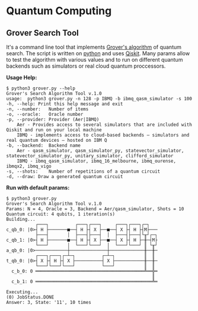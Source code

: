 # Quantum Computing

## Grover Search Tool

It's a command line tool that implements [Grover's algorithm](https://en.wikipedia.org/wiki/Grover%27s_algorithm) of quantum search. The script is written on [python](https://www.python.org/) and uses [Qiskit](https://qiskit.org/). Many params allow to test the algorithm with various values and to run on different quantum backends such as simulators or real cloud quantum proccessors.

**Usage Help:**
```console
$ python3 grover.py --help
Grover's Search Algorithm Tool v.1.0
usage:	python3 grover.py -n 128 -p IBMQ -b ibmq_qasm_simulator -s 100
-h, --help:	Print this help message and exit
-n, --number:	Number of items
-o, --oracle:	Oracle number
-p, --provider:	Provider (Aer|IBMQ)
	Aer - Provides access to several simulators that are included with Qiskit and run on your local machine
	IBMQ - implements access to cloud-based backends — simulators and real quantum devices — hosted on IBM Q
-b, --backend:	Backend name
	Aer - qasm_simulator, qasm_simulator_py, statevector_simulator, statevector_simulator_py, unitary_simulator, clifford_simulator
	IBMQ - ibmq_qasm_simulator, ibmq_16_melbourne, ibmq_ourense, ibmqx2, ibmq_vigo
-s, --shots:	Number of repetitions of a quantum circuit
-d, --draw:	Draw a generated quantum circuit
```

**Run with default params:**
```console
$ python3 grover.py
Grover's Search Algorithm Tool v.1.0
Params: N = 4, Oracle = 3, Backend = Aer/qasm_simulator, Shots = 10
Quantum circuit: 4 qubits, 1 iteration(s)
Building...
           ┌───┐          ┌───┐┌───┐     ┌───┐┌───┐┌─┐   
c_qb_0: |0>┤ H ├───────■──┤ H ├┤ X ├──■──┤ X ├┤ H ├┤M├───
           ├───┤       │  ├───┤├───┤  │  ├───┤├───┤└╥┘┌─┐
c_qb_1: |0>┤ H ├───────■──┤ H ├┤ X ├──■──┤ X ├┤ H ├─╫─┤M├
           └───┘       │  └───┘└───┘  │  └───┘└───┘ ║ └╥┘
a_qb_0: |0>────────────┼──────────────┼─────────────╫──╫─
           ┌───┐┌───┐┌─┴─┐          ┌─┴─┐           ║  ║
t_qb_0: |0>┤ X ├┤ H ├┤ X ├──────────┤ X ├───────────╫──╫─
           └───┘└───┘└───┘          └───┘           ║  ║
  c_b_0: 0 ═════════════════════════════════════════╩══╬═
                                                       ║
  c_b_1: 0 ════════════════════════════════════════════╩═

Executing...
(0) JobStatus.DONE
Answer: 3, State: '11', 10 times
```
